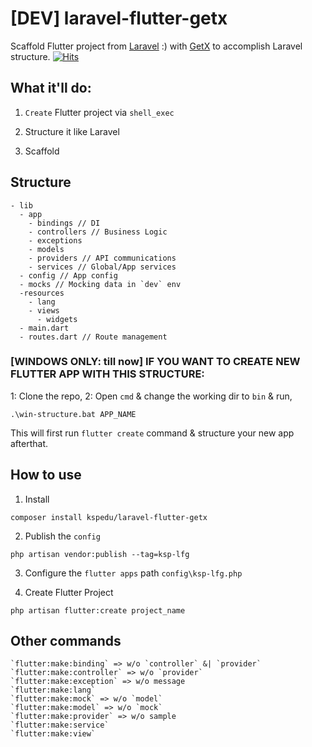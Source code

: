 # [DEV] laravel-flutter-getx
Scaffold Flutter project from [Laravel](https://laravel.com) :) with [GetX](https://pub.dev/packages/get) to accomplish Laravel structure.
[![Hits](https://hits.seeyoufarm.com/api/count/incr/badge.svg?url=https%3A%2F%2Fgithub.com%2FAnandPilania%2Flaravel-flutter-getx&count_bg=%23FF3863&title_bg=%232C3E50&icon=&icon_color=%23E7E7E7&title=HITS&edge_flat=false)](https://hits.seeyoufarm.com)

## What it'll do:
1. `Create` Flutter project via `shell_exec`

2. Structure it like Laravel

3. Scaffold


## Structure
```
- lib
  - app
    - bindings // DI
    - controllers // Business Logic
    - exceptions
    - models
    - providers // API communications
    - services // Global/App services
  - config // App config
  - mocks // Mocking data in `dev` env
  -resources
    - lang
    - views
      - widgets
  - main.dart
  - routes.dart // Route management
```

### [WINDOWS ONLY: till now] IF YOU WANT TO CREATE NEW FLUTTER APP WITH THIS STRUCTURE:
1: Clone the repo,
2: Open `cmd` & change the working dir to `bin` & run,
```
.\win-structure.bat APP_NAME
```
This will first run `flutter create` command & structure your new app afterthat.

## How to use
1. Install
```
composer install kspedu/laravel-flutter-getx
```

2. Publish the `config`
```
php artisan vendor:publish --tag=ksp-lfg
```

3. Configure the `flutter apps` path `config\ksp-lfg.php`

4. Create Flutter Project
```
php artisan flutter:create project_name
```

## Other commands
```
`flutter:make:binding` => w/o `controller` &| `provider`
`flutter:make:controller` => w/o `provider`
`flutter:make:exception` => w/o message
`flutter:make:lang`
`flutter:make:mock` => w/o `model`
`flutter:make:model` => w/o `mock`
`flutter:make:provider` => w/o sample
`flutter:make:service`
`flutter:make:view`
```

